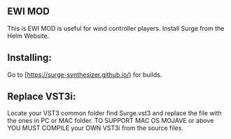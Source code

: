 ## EWI MOD
 This is EWI MOD is useful for wind controller players. Install Surge from the Helm Website.
 
## Installing:
Go to [https://surge-synthesizer.github.io/) for builds.

## Replace VST3i:
Locate your VST3 common folder find Surge.vst3 and replace the file with the ones in PC or MAC folder.
 TO SUPPORT MAC OS MOJAVE or above YOU MUST COMPILE your OWN VST3i from the source files.
